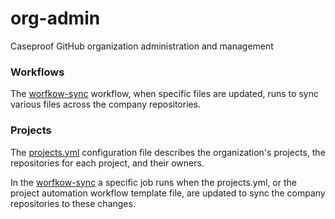 # org-admin
Caseproof GitHub organization administration and management

### Workflows

The [worfkow-sync](./workflow/workflow-sync.yml) workflow, when specific files are updated, runs to sync various files across the company repositories.

### Projects

The [projects.yml](./defs/projects.yml) configuration file describes the organization's projects, the repositories for each project, and their owners.

In the [worfkow-sync](./workflow/workflow-sync.yml) a specific job runs when the projects.yml, or the project automation workflow template file, are updated to sync the company repositories to these changes.
